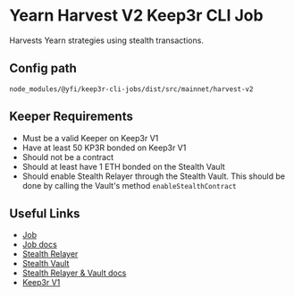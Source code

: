 # Yearn Harvest V2 Keep3r CLI Job

Harvests Yearn strategies using stealth transactions.

## Config path

`node_modules/@yfi/keep3r-cli-jobs/dist/src/mainnet/harvest-v2`

## Keeper Requirements

* Must be a valid Keeper on Keep3r V1
* Have at least 50 KP3R bonded on Keep3r V1
* Should not be a contract
* Should at least have 1 ETH bonded on the Stealth Vault
* Should enable Stealth Relayer through the Stealth Vault. This should be done by calling the Vault's method `enableStealthContract`

## Useful Links

* [Job](https://etherscan.io/address/0x2150b45626199CFa5089368BDcA30cd0bfB152D6)
* [Job docs](https://github.com/yearn/keep3r-jobs/blob/master/doc/HarvestV2Keep3rStealthJob.md)
* [Stealth Relayer](https://etherscan.io/address/0x0a61c2146A7800bdC278833F21EBf56Cd660EE2a)
* [Stealth Vault](https://etherscan.io/address/0xde2fe402a285363283853bec903d134426db3ff7)
* [Stealth Relayer & Vault docs](https://github.com/yearn/keep3r-jobs/blob/master/doc/working-stealth-jobs.md)
* [Keep3r V1](https://etherscan.io/address/0x1ceb5cb57c4d4e2b2433641b95dd330a33185a44)
